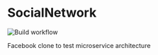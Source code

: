 # SocialNetwork
![Build workflow](https://github.com/Mental-NV/SocialNetwork/actions/workflows/buildpipeline.yml/badge.svg)

Facebook clone to test microservice architecture
